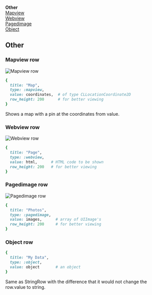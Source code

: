 **Other**<br/>
[Mapview](#mapview)<br/>
[Webview](#webview)<br/>
[Pagedimage](#pagedimage)<br/>
[Object](#object)<br/>



## Other

### <a name="mapview"></a> Mapview row
![Mapview row](https://github.com/rheoli/formotion/wiki/row-types/Mapview.png)
```ruby
{
  title: "Map",
  type: :mapview,
  value: coordinates,  # of type CLLocationCoordinate2D
  row_height: 200      # for better viewing
}
```

Shows a map with a pin at the coordinates from value.


### <a name="webview"></a> Webview row
![Webview row](ttps://github.com/rheoli/formotion/wiki/row-types/Webview.png)
```ruby
{
  title: "Page",
  type: :webview,
  value: html,      # HTML code to be shown
  row_height: 200   # for better viewing
}
```

### <a name="pagedimage"></a> Pagedimage row
![Pagedimage row](ttps://github.com/rheoli/formotion/wiki/row-types/Pagedimage.pngg)
```ruby
{
  title: "Photos",
  type: :pagedimage,
  value: images,      # array of UIImage's
  row_height: 200     # for better viewing
}
```

### <a name="object"></a> Object row

```ruby
{
  title: "My Data",
  type: :object,
  value: object       # an object
}
```

Same as StringRow with the difference that it would not change the row.value to string.